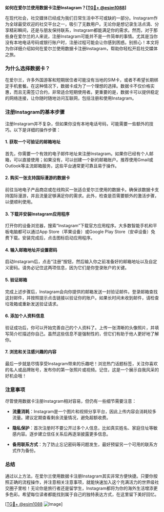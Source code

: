 **如何在爱尔兰使用数据卡注册Instagram？[[TG💪+ @esim1088](https://t.me/s/esim1088)]**

在现代社会，社交媒体已经成为我们日常生活中不可或缺的一部分。Instagram作为全球最受欢迎的社交平台之一，吸引了无数用户。无论你是想记录生活点滴、分享精彩瞬间，还是与朋友保持联系，Instagram都能满足你的需求。然而，对于那些身在爱尔兰的人来说，注册Instagram可能并不是一件简单的事情。尤其是当你没有本地电话号码或银行账户时，注册过程可能会让你感到困惑。别担心！本文将为你详细介绍如何在爱尔兰使用数据卡注册Instagram，帮助你轻松开启社交媒体之旅。

### 为什么选择数据卡？

在爱尔兰，许多外国游客和短期居住者可能没有当地的SIM卡，或者不希望长期绑定手机套餐。在这种情况下，数据卡成为了一个理想的选择。数据卡不仅价格实惠，而且无需签订合约，非常适合短期使用者。更重要的是，数据卡可以提供稳定的网络连接，让你随时随地访问互联网，包括注册和使用Instagram。

### 注册Instagram的基本步骤

注册Instagram并不复杂，但如果你没有本地电话号码，可能需要一些额外的技巧。以下是详细的操作步骤：

#### 1. 获取一个可验证的邮箱地址
首先，你需要一个有效的电子邮件地址来注册Instagram。如果你已经有个人邮箱，可以直接使用；如果没有，可以创建一个新的邮箱账户。推荐使用Gmail或Outlook等主流邮箱服务，这些平台通常更可靠且易于操作。

#### 2. 购买一张支持国际漫游的数据卡
前往当地电子产品商店或在线购买一张适合爱尔兰使用的数据卡。确保该数据卡支持国际漫游，并且流量足够满足你的需求。此外，检查是否需要额外的激活步骤，以便顺利使用。

#### 3. 下载并安装Instagram应用程序
打开你的设备浏览器，搜索“Instagram”下载官方应用程序。大多数智能手机和平板电脑都可以通过App Store（苹果设备）或Google Play Store（安卓设备）免费下载。安装完成后，点击图标启动应用程序。

#### 4. 输入邮箱地址并设置密码
启动Instagram后，点击“注册”按钮，然后输入你之前准备好的邮箱地址以及自定义密码。请务必记住这两项信息，因为它们是你登录账户的关键。

#### 5. 验证邮箱
完成上述步骤后，Instagram会向你提供的邮箱发送一封验证邮件。登录邮箱查找这封邮件，并按照提示点击链接以验证你的账户。如果长时间未收到邮件，请检查垃圾箱或重新发送验证请求。

#### 6. 添加个人资料信息
验证成功后，你可以开始完善自己的个人资料了。上传一张清晰的头像照片，并填写简介栏描述你自己。虽然这些信息不是强制性的，但它们有助于他人更好地了解你。

#### 7. 浏览和关注感兴趣的内容
最后一步就是尽情享受Instagram带来的乐趣吧！浏览热门话题标签，关注你喜欢的名人或品牌账号，发布你的第一张照片或视频。记住，这是一个展示自我风采的好机会哦！

### 注意事项

尽管使用数据卡注册Instagram相对容易，但仍有一些细节需要注意：

- **流量消耗**：Instagram是一个图片和视频分享平台，因此上传内容会消耗较多流量。建议定期查看剩余流量情况，避免超额收费。
  
- **隐私保护**：首次注册时不要公开过多个人信息，比如真实姓名、家庭住址等敏感内容。逐步建立信任关系后再逐渐披露更多信息。

- **备用联系方式**：为了防止忘记密码等问题发生，最好预留另一个可用的联系方式作为备份。

### 总结

通过以上方法，在爱尔兰使用数据卡注册Instagram其实非常方便快捷。只要你按照正确的流程操作，并注意相关注意事项，就能快速加入这个充满活力的世界级社交圈子里啦！无论你是旅行者还是留学生，Instagram都将为你的海外生活增添更多色彩。希望每位读者都能找到属于自己的独特表达方式，在这里留下美好回忆。

[[TG💪+ @esim1088](https://t.me/s/esim1088) ![Image](https://i.postimg.cc/4NQfJmqS/Snipaste-2025-05-13-00-14-12.png)]
